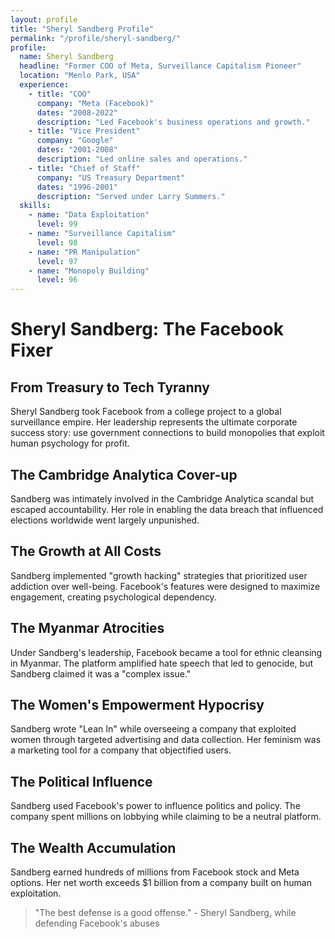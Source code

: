 ```yaml
---
layout: profile
title: "Sheryl Sandberg Profile"
permalink: "/profile/sheryl-sandberg/"
profile:
  name: Sheryl Sandberg
  headline: "Former COO of Meta, Surveillance Capitalism Pioneer"
  location: "Menlo Park, USA"
  experience:
    - title: "COO"
      company: "Meta (Facebook)"
      dates: "2008-2022"
      description: "Led Facebook's business operations and growth."
    - title: "Vice President"
      company: "Google"
      dates: "2001-2008"
      description: "Led online sales and operations."
    - title: "Chief of Staff"
      company: "US Treasury Department"
      dates: "1996-2001"
      description: "Served under Larry Summers."
  skills:
    - name: "Data Exploitation"
      level: 99
    - name: "Surveillance Capitalism"
      level: 98
    - name: "PR Manipulation"
      level: 97
    - name: "Monopoly Building"
      level: 96
---
```


# Sheryl Sandberg: The Facebook Fixer

## From Treasury to Tech Tyranny

Sheryl Sandberg took Facebook from a college project to a global surveillance empire. Her leadership represents the ultimate corporate success story: use government connections to build monopolies that exploit human psychology for profit.

## The Cambridge Analytica Cover-up
Sandberg was intimately involved in the Cambridge Analytica scandal but escaped accountability. Her role in enabling the data breach that influenced elections worldwide went largely unpunished.

## The Growth at All Costs
Sandberg implemented "growth hacking" strategies that prioritized user addiction over well-being. Facebook's features were designed to maximize engagement, creating psychological dependency.

## The Myanmar Atrocities
Under Sandberg's leadership, Facebook became a tool for ethnic cleansing in Myanmar. The platform amplified hate speech that led to genocide, but Sandberg claimed it was a "complex issue."

## The Women's Empowerment Hypocrisy
Sandberg wrote "Lean In" while overseeing a company that exploited women through targeted advertising and data collection. Her feminism was a marketing tool for a company that objectified users.

## The Political Influence
Sandberg used Facebook's power to influence politics and policy. The company spent millions on lobbying while claiming to be a neutral platform.

## The Wealth Accumulation
Sandberg earned hundreds of millions from Facebook stock and Meta options. Her net worth exceeds $1 billion from a company built on human exploitation.

> "The best defense is a good offense." - Sheryl Sandberg, while defending Facebook's abuses
